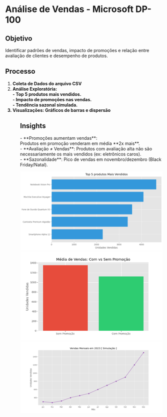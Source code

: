 # Análise de Vendas - Microsoft DP-100

## Objetivo 
<p>Identificar padrões de vendas, impacto de promoções e relação entre avaliação de clientes e desempenho de produtos.</p>

## Processo 
 <ol>
    <li><strong>Coleta de Dados do arquivo CSV</strong></li>
    <li>
        <strong>
        Análise Exploratória:<br/>
        - Top 5 produtos mais vendidos.<br/>
        - Impacto de promoções nas vendas.<br/>
        - Tendência sazonal simulada.
    </li>
    <li>Visualizações: Gráficos de barras e dispersão</li>
    </strong>
 <ol>

## Insights 

<p>
    - **Promoções aumentam vendas**:<br/> Produtos em promoção venderam em média **2x mais**.<br/>
- **Avaliação ≠ Vendas**: Produtos com avaliação alta não são necessariamente os mais vendidos (ex: eletrônicos caros).<br/>
- **Sazonalidade**: Pico de vendas em novembro/dezembro (Black Friday/Natal).
</p>

![Top 5 Produtos](resultados/graficos/top5_vendas.png)
![Impacto de Promoções](resultados/graficos/impacto_promocoes.png)
![Tendência Sazonal](resultados/graficos/tendencia_sazonal.png)